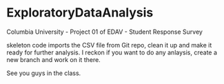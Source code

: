 # ExploratoryDataAnalysis
Columbia University - Project 01 of EDAV - Student Response Survey

skeleton code imports the CSV file from Git repo, clean it up and make it ready for further analysis.
I reckon if you want to do any anlaysis, create a new branch and work on it there.

See you guys in the class.
